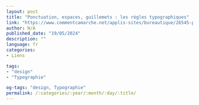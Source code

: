 ```yaml
---
layout: post
title: "Ponctuation, espaces, guillemets : les règles typographiques"
link: "https://www.commentcamarche.net/applis-sites/bureautique/26545-ponctuation-espaces-guillemets-les-regles-typographiques"
author: N/A
published_date: "19/05/2024"
description: ""
language: fr
categories:
- Liens

tags:
- "design"
- "Typographie"

og-tags: "design, Typographie"
permalink: /:categories/:year/:month/:day/:title/
---
```

